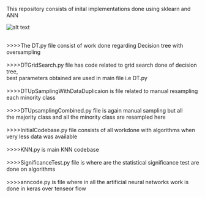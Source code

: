 This repository consists of inital implementations done using sklearn and ANN

![alt text](https://github.com/aptr288/Heart-Sound-Classification/blob/master/ML%20Project%20Initial%20Implementations/mlprojectimplementation.jpeg)


<br />
>>>>The DT.py file consist of work done regarding Decision tree with oversampling<br />
 <br />
>>>>DTGridSearch.py file has code related to grid search done of decision tree, <br />
best parameters obtained are used in main file i.e DT.py <br />

 <br />
>>>>DTUpSamplingWithDataDuplicaion is file related to manual resampling each minority class<br />
 <br />
>>>>DTUpsamplingCombined.py file is again manual sampling but all  <br />the majority class and all the minority class are resampled here<br />
 <br />
 >>>>InitialCodebase.py file consists of all workdone with algorithms when very less data was available <br />
 <br />
 >>>>KNN.py is main KNN codebase <br />
 <br />
>>>>SignificanceTest.py file is where are the statistical significance test are done on algorithms <br />
 <br />
>>>>anncode.py is file where in all the artificial neural networks work is done in keras over tenseor flow<br />


